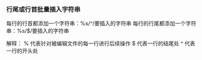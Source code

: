 ### 行尾或行首批量插入字符串

每行的行首都添加一个字符串：%s/^/要插入的字符串
每行的行尾都添加一个字符串：%s/$/要插入的字符串

解释：
% 代表针对被编辑文件的每一行进行后续操作
$ 代表一行的结尾处
^ 代表一行的开头处

